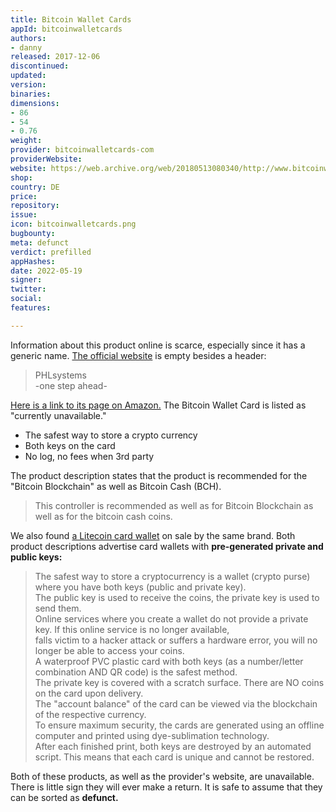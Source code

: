 ```yaml
---
title: Bitcoin Wallet Cards
appId: bitcoinwalletcards
authors:
- danny
released: 2017-12-06
discontinued: 
updated: 
version: 
binaries: 
dimensions:
- 86
- 54
- 0.76
weight: 
provider: bitcoinwalletcards-com
providerWebsite: 
website: https://web.archive.org/web/20180513080340/http://www.bitcoinwalletcards.com/
shop: 
country: DE
price: 
repository: 
issue: 
icon: bitcoinwalletcards.png
bugbounty: 
meta: defunct
verdict: prefilled
appHashes: 
date: 2022-05-19
signer: 
twitter: 
social: 
features: 

---
```


Information about this product online is scarce, especially since it has a generic name. [The official website](https://www.bitcoinwalletcards.com/) is empty besides a header:

> PHLsystems <br />
-one step ahead-

[Here is a link to its page on Amazon.](https://www.amazon.com/BITCOIN-Plastik-Giftcard-Offline-Storage/dp/B075KJHZQ4) The Bitcoin Wallet Card is listed as "currently unavailable."

> 
  - The safest way to store a crypto currency
  - Both keys on the card
  - No log, no fees when 3rd party
  
The product description states that the product is recommended for the "Bitcoin Blockchain" as well as Bitcoin Cash (BCH).

> This controller is recommended as well as for Bitcoin Blockchain as well as for the bitcoin cash coins. 

We also found [a Litecoin card wallet](https://www-amazon-de.translate.goog/bitcoinwalletcards-com-LITECOIN-Offline-Storage-CryptoCurrancy/dp/B075DBRHCW?_x_tr_sl=de&_x_tr_tl=en&_x_tr_hl=en&_x_tr_pto=sc) on sale by the same brand. Both product descriptions advertise card wallets with **pre-generated private and public keys:**

> The safest way to store a cryptocurrency is a wallet (crypto purse) where you have both keys (public and private key). <br />
The public key is used to receive the coins, the private key is used to send them.<br />
Online services where you create a wallet do not provide a private key. If this online service is no longer available,<br />
falls victim to a hacker attack or suffers a hardware error, you will no longer be able to access your coins.<br />
A waterproof PVC plastic card with both keys (as a number/letter combination AND QR code) is the safest method.<br />
The private key is covered with a scratch surface. There are NO coins on the card upon delivery.<br />
The "account balance" of the card can be viewed via the blockchain of the respective currency.<br />
To ensure maximum security, the cards are generated using an offline computer and printed using dye-sublimation technology. <br />
After each finished print, both keys are destroyed by an automated script. This means that each card is unique and cannot be
restored.


Both of these products, as well as the provider's website, are unavailable. There is little sign they will ever make a return. It is safe to assume that they can be sorted as **defunct.**
